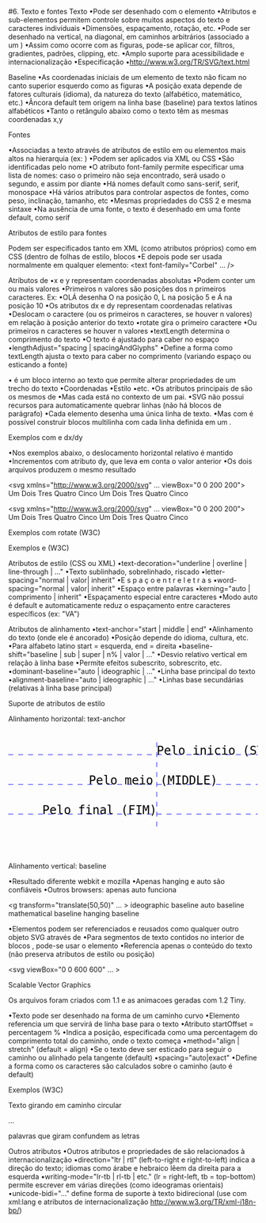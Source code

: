 #6. Texto e fontes
 Texto
 •Pode ser desenhado com o elemento <text>
 •Atributos e sub-elementos permitem controle sobre muitos aspectos do texto e caracteres individuais
 •Dimensões, espaçamento, rotação, etc.
 •Pode ser desenhado na vertical, na diagonal, em caminhos arbitrários (associado a um <path>)
 •Assim como ocorre com as figuras, pode-se aplicar cor, filtros, gradientes, padrões, clipping, etc.
 •Amplo suporte para acessibilidade e internacionalização
 •Especificação
 •http://www.w3.org/TR/SVG/text.html

 Baseline
 •As coordenadas iniciais de um elemento de texto não ficam no canto superior esquerdo como as figuras
 •A posição exata depende de fatores culturais (idioma), da natureza do texto (alfabético, matemático, etc.)
 •Âncora default tem origem na linha base (baseline) para textos latinos alfabéticos
 •Tanto o retângulo abaixo como o texto têm as mesmas coordenadas x,y



 Fontes

 •Associadas a texto através de atributos de estilo em <text> ou elementos mais altos na hierarquia (ex: <g>)
 •Podem ser aplicados via XML ou CSS
 •São identificadas pelo nome
 •O atributo font-family permite especificar uma lista de nomes: caso o primeiro não seja encontrado, será usado o segundo, e assim por diante
 •Há nomes default como sans-serif, serif, monospace
 •Há vários atributos para controlar aspectos de fontes, como peso, inclinação, tamanho, etc
 •Mesmas propriedades do CSS 2 e mesma sintaxe
 •Na ausência de uma fonte, o texto é desenhado em uma fonte default, como serif

 Atributos de estilo para fontes

 Podem ser especificados tanto
 em XML (como atributos próprios) como
 em CSS (dentro de folhas de estilo,
 blocos <style> ou atributos style)

 Fontes embutidas e SVG Fonts
 •Fontes do sistema não podem ser embutidas em SVG
 •Mas é possível definir fontes em SVG, que podem ser referenciadas por arquivos CSS ou SVG
 •Elemento <font> permite a definição de bibliotecas inteiras de fontes usando SVG, referenciáveis via ID por CSS
 •Dentro de <font> são definidos
 •Características da fonte como família, altura, linha-base, etc: <font-face>
 •Identificadores para a fonte (<font-face-src>, <font-face-Uri>, etc.)
 •Glifos* <glyph> individuais de cada caractere são desenhados dentro deste elemento usando sintaxe de <path>
 •Atributos de <glyph> permitem especificar para cada glifo códigos Unicode, identificadores, códigos de idioma, métricas, ligaduras, etc.
 •Detalhes da criação e manipulação de SVG Fonts foge ao escopo deste curso. Para mais detalhes consulte a especificação em:
 •http://www.w3.org/TR/SVG/fonts.html

 Exemplo de definição de fontes (W3C)
 svg width="400px" height="300px" version="1.1" xmlns = 'http://www.w3.org/2000/svg'>
    <defs>
      <font id="Font1" horiz-adv-x="1000">
             <font-face font-family="Super Sans" font-weight="bold" font-style="normal"
                 units-per-em="1000" cap-height="600" x-height="400" ascent="700"
                 descent="300" alphabetic="0" mathematical="350" ideographic="400" hanging="500">
                 <font-face-src>
                     <font-face-name name="Super Sans Bold"/>
                 </font-face-src>
             </font-face>
             <missing-glyph><path d="M0,0h200v200h-200z"/></missing-glyph>
             <glyph unicode="!" horiz-adv-x="300"><path d="..."/></glyph>
             <glyph unicode="@"><path d="..."/></glyph>
             ...
      </font>
 <font id="Font2" horiz-adv-x="1000">
       <font-face font-family="Super Sans" font-weight="normal" font-style="italic" ...>
            <font-face-src>
                <font-face-name name="Super Sans Italic"/>
            </font-face-src>
        </font-face>
        <missing-glyph><path d="M0,0h200v200h-200z"/></missing-glyph>
        <glyph unicode="!" horiz-adv-x="300"><path d="..."/></glyph>
        <glyph unicode="@"><path d="..."/></glyph>
           ...
      </font>
    </defs>
 </svg>

 Como usar uma fonte SVG
 •Uma vez definida a fonte, ela deve ser referenciada via CSS
 @font-face {
      font-family: 'Super Sans';
      font-weight: normal;
      font-style: italic;
      src: url("myfont.svg#Font2") format("svg")
  }
  @font-face {
      font-family: 'Super Sans';
      font-weight: bold;
      font-style: normal;
      src: url("myfont.svg#Font1") format("svg")
  }

 •Depois, qualquer elemento SVG pode usá-la
 <text x="100" y="100"
       style="font-family: 'Super Sans';
              font-weight: normal;
              font-style: italic">Texto usando uma SVG Font</text>

 Como gerar SVG Fonts
 •Criar uma família de fontes usando SVG Fonts requer muito trabalho
 •Se você tem fontes true-type, pode convertê-las para SVG através do framework Apache Batik (http://xmlgraphics.apache.org/batik)
 •O Batik também fornece uma ferramenta de linha de comando: batik-ttf2svg que pode ser chamada por quaisquer aplicações
 •Exemplo de uso
 •O exemplo abaixo gera um arquivo contendo fontes SVG para os caracteres `0` (Unicode 0048) a `9` (Unicode 0057) em uma fonte SVG
    java 	-jar batik-ttf2svg.jar /fontes/Corbel.ttf  \
    	-l 48 -h 57 –id ncorbel -o NumCorbel.svg
 •A fonte deve ser referenciada via CSS
 	<style>
    @font-face {font-family: 'Corbel';
                src: url("NumCorbel.svg#ncorbel") format("svg")
 </style>
 •E depois pode ser usada normalmente em qualquer elemento:
 	<text font-family="Corbel" ... />

 Atributos de <text>
 •x e y representam coordenadas absolutas
 •Podem conter um ou mais valores
 •Primeiros n valores são posições dos n primeiros caracteres. Ex:
 •<text x="0 5 10" y="0">OLÁ</text> desenha O na posição 0, L na posição 5 e Á na posição 10
 •Os atributos dx e dy representam coordenadas relativas
 •Deslocam o caractere (ou os primeiros n caracteres, se houver n valores) em relação à posição anterior do texto
 •rotate gira o primeiro caractere
 •Ou primeiros n caracteres se houver n valores
 •textLength determina o comprimento do texto
 •O texto é ajustado para caber no espaço
 •lengthAdjust="spacing | spacingAndGlyphs"
 •Define a forma como textLength ajusta o texto para caber no comprimento (variando espaço ou esticando a fonte)

 <tspan>

 •<tspan> é um bloco interno ao texto que permite alterar propriedades de um trecho do texto
 •Coordenadas
 •Estilo
 •etc.
 •Os atributos principais de <tspan> são os mesmos de <text>
 •Mas cada <tspan> está no contexto de um <text> pai.
 •SVG não possui recursos para automaticamente quebrar linhas (não há blocos de parágrafo)
 •Cada elemento <text> desenha uma única linha de texto.
 •Mas com <tspan> é possível construir blocos <text> multilinha com cada linha definida em um <tspan>.

 Exemplos com <tspan> e dx/dy

 •Nos exemplos abaixo, o deslocamento horizontal relativo é mantido
 •Incrementos com atributo dy, que leva em conta o valor anterior
 •Os dois arquivos produzem o mesmo resultado

 <svg xmlns="http://www.w3.org/2000/svg" ... viewBox="0 0 200 200">
     <text font-size="12" x="5" y="15">
         <tspan dx="0" dy="0">Um</tspan>
         <tspan dy="15">Dois</tspan>
         <tspan dy="15">Tres</tspan>
         <tspan dy="15">Quatro</tspan>
         <tspan dy="15">Cinco</tspan>
         <tspan x="5" dy="0">Um</tspan>
         <tspan dy="-15">Dois</tspan>
         <tspan dy="-15">Tres</tspan>
         <tspan dy="-15">Quatro</tspan>
         <tspan dy="-15">Cinco</tspan>
     </text>
 </svg>

 <svg xmlns="http://www.w3.org/2000/svg" ... viewBox="0 0 200 200">
   <text font-size="12" x="5" y="15">
     <tspan dx="0" dy="0 0 0  15 0 0 0 0  15 0 0 0 0  15 0 0 0 0 0 0  15 0 0 0 0">
            Um Dois Tres Quatro Cinco</tspan>
     <tspan x="5"  dy="0 0 0 -15 0 0 0 0 -15 0 0 0 0 -15 0 0 0 0 0 0 -15 0 0 0 0">
            Um Dois Tres Quatro Cinco</tspan>
     </text>
 </svg>



 Exemplos com rotate (W3C)




 Exemplos <text> e <tspan> (W3C)


 Atributos de estilo (CSS ou XML)
 •text-decoration="underline | overline | line-through | ..."
 •Texto sublinhado, sobrelinhado, riscado
 •letter-spacing="normal | valor| inherit"
 •E s p a ç o   e n t r e   l e t r a s
 •word-spacing="normal | valor| inherit"
 •Espaço        entre         palavras
 •kerning="auto | comprimento | inherit"
 •Espaçamento especial entre caracteres
 •Modo auto é default e automaticamente reduz o espaçamento entre caracteres específicos (ex: "VA")

 Atributos de alinhamento
 •text-anchor="start | middle | end"
 •Alinhamento do texto (onde ele é ancorado)
 •Posição depende do idioma, cultura, etc.
 •Para alfabeto latino start = esquerda, end = direita
 •baseline-shift="baseline | sub | super | n% | valor | ..."
 •Desvio relativo vertical em relação à linha base
 •Permite efeitos subescrito, sobrescrito, etc.
 •dominant-baseline="auto | ideographic | ..."
 •Linha base principal do texto
 •alignment-baseline="auto | ideographic | ..."
 •Linhas base secundárias (relativas à linha base principal)

 Suporte de atributos de estilo


 Alinhamento horizontal: text-anchor

 <svg xmlns="http://www.w3.org/2000/svg" width="600" height="300">
  <g transform="translate(300,50)" >
   <g id="grid" stroke="blue" ... stroke-dasharray="10 10">
      <line x1="0" y1="-25" x2="0" y2="150"  />
      <line x1="-300" y1="0"   x2="300" y2="0" />
      <line x1="-300" y1="60" x2="300" y2="60" />
      <line x1="-300" y1="120" x2="300" y2="120" />
   </g>
   <text font-family="monospace" font-size="24">
     <tspan x="0" y="0"  text-anchor="start">Pelo inicio (START)</tspan>
     <tspan x="0" dy="60" text-anchor="middle">Pelo meio (MIDDLE)</tspan>
     <tspan x="0" dy="60" text-anchor="end">Pelo final (FIM)</tspan>
   </text>
  </g>
 </svg>



 Alinhamento vertical: baseline

 •Resultado diferente webkit e mozilla
 •Apenas hanging e auto são confiáveis
 •Outros browsers: apenas auto funciona

 <g transform="translate(50,50)" ... >
   <line x1="0" y1="0"   x2="300" y2="0" />
   <line x1="0" y1="100" x2="300" y2="100" />
   <line x1="0" y1="200" x2="300" y2="200" />
   <line x1="0" y1="300" x2="300" y2="300" />
 </g>
 <g transform="translate(50,50)" text-anchor="start"
    font-family="monospace" font-size="24"
    font-weight="bold">
    <text x="0" y="0"
      dominant-baseline="ideographic">ideographic
                                      baseline</text>
    <text x="0" y="100"
       dominant-baseline="auto">auto baseline</text>
    <text x="0" y="200"
       dominant-baseline="mathematical">mathematical
                                        baseline</text>
    <text x="0" y="300"
       dominant-baseline="hanging">hanging baseline</text>
 </g>



 <tref>
 •Elementos <text> podem ser referenciados e reusados como qualquer outro objeto SVG através de <use>
 •Para segmentos de texto contidos no interior de blocos <text>, pode-se usar o elemento <tref>
 •Referencia apenas o conteúdo do texto (não preserva atributos de estilo ou posição)

 <svg viewBox="0 0 600 600" ... >

   <defs>
     <text id="svg">Scalable
           Vector Graphics</text>
   </defs>

   <text x="50" font-weight="bold" font-style="italic" y="100" font-size="12pt"
                lengthAdjust="spacingAndGlyphs" font-family="arial">
     <tspan textLength="250" x="100">Os arquivos foram criados com</tspan>
     <tspan textLength="300" dy="30" x="50"><tref xlink:href="#svg"/> 1.1</tspan>
     <tspan textLength="300" dy="30" x="50">e as animacoes geradas com </tspan>
     <tspan textLength="300" dy="30" x="50"><tref xlink:href="#svg"/> 1.2 Tiny.</tspan>
   </text>
 </svg>



 <textPath>
 •Texto pode ser desenhado na forma de um caminho curvo
 •Elemento <textPath> referencia um <path> que servirá de linha base para o texto
 •Atributo startOffset = percentagem %
 •Indica a posição, especificada como uma percentagem do comprimento total do caminho, onde o texto começa
 •method="align | stretch" (default = align)
 •Se o texto deve ser esticado para seguir o caminho ou alinhado pela tangente (default)
 •spacing="auto|exact"
 •Define a forma como os caracteres são calculados sobre o caminho (auto é default)

 Exemplos (W3C)


 Texto girando em caminho circular

 <defs>
    <path d="M100,200
             C100,100 250,100 250,200
             S100,300 100,200"
          id="circulo" stroke="red"
          stroke-width="1"
          fill-opacity="0">
    </path>
 </defs>
 ...
 <use xlink:href="#circulo" stroke-dasharray="5 5" />

 <text font-size="15" x="100" dy="-10" id="texto"
       font-family="monospace">
    <animateTransform attributeName="transform" type="rotate"
                      from="0,175,200" to="360,175,200"
                      repeatCount="indefinite" fill="freeze" dur="7s"/>
    <textPath xlink:href="#circulo">
 	palavras que giram confundem as letras
    </textPath>
 </text>


 Outros atributos
 •Outros atributos e propriedades de <text> são relacionados à internacionalização
 •direction="ltr | rtl" (left-to-right e right-to-left) indica a direção do texto; idiomas como árabe e hebraico lêem da direita para a esquerda
 •writing-mode="lr-tb | rl-tb | etc." (lr = right-left, tb = top-bottom) permite escrever em várias direções (como ideogramas orientais)
 •unicode-bidi="..." define forma de suporte à texto bidirecional (use com xml:lang e atributos de internacionalização http://www.w3.org/TR/xml-i18n-bp/)
